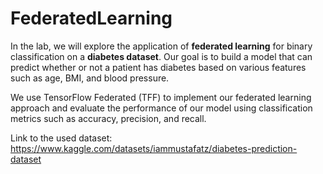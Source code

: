 # FederatedLearning


In the lab, we will explore the application of **federated learning** for binary classification on a **diabetes dataset**. Our goal is to build a model that can predict whether or not a patient has diabetes based on various features such as age, BMI, and blood pressure.

We use TensorFlow Federated (TFF) to implement our federated learning approach and evaluate the performance of our model using classification metrics such as accuracy, precision, and recall.

Link to the used dataset: 
https://www.kaggle.com/datasets/iammustafatz/diabetes-prediction-dataset

